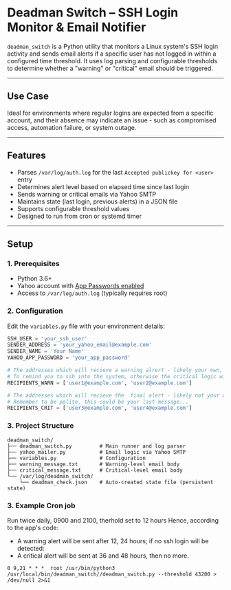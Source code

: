 # Deadman Switch – SSH Login Monitor & Email Notifier

`deadman_switch` is a Python utility that monitors a Linux system's SSH login activity and sends email alerts if a specific user has not logged in within a configured time threshold. It uses log parsing and configurable thresholds to determine whether a "warning" or "critical" email should be triggered.

---

## Use Case

Ideal for environments where regular logins are expected from a specific account, and their absence may indicate an issue - such as compromised access, automation failure, or system outage.

---

## Features

- Parses `/var/log/auth.log` for the last `Accepted publickey for <user>` entry
- Determines alert level based on elapsed time since last login
- Sends warning or critical emails via Yahoo SMTP
- Maintains state (last login, previous alerts) in a JSON file
- Supports configurable threshold values
- Designed to run from cron or systemd timer

---

## Setup

### 1. Prerequisites

- Python 3.6+
- Yahoo account with [App Passwords enabled](https://help.yahoo.com/kb/SLN15241.html)
- Access to `/var/log/auth.log` (typically requires root)

### 2. Configuration
Edit the `variables.py` file with your environment details:

```python
SSH_USER = 'your_ssh_user'
SENDER_ADDRESS = 'your_yahoo_email@example.com'
SENDER_NAME = 'Your Name'
YAHOO_APP_PASSWORD = 'your_app_password'

# The addresses which will recieve a warning alrert - likely your own,
# To remind you to ssh into the system, otherwise the critical logic will trigger
RECIPIENTS_WARN = ['user1@example.com', 'user2@example.com']

# The addresses which will recieve the  final alert - likely not your own,
# Remember to be polite, this could be your last message...
RECIPIENTS_CRIT = ['user3@example.com', 'user4@example.com']
```


### 3. Project Structure
```
deadman_switch/
├── deadman_switch.py         # Main runner and log parser
├── yahoo_mailer.py           # Email logic via Yahoo SMTP
├── variables.py              # Configuration
├── warning_message.txt       # Warning-level email body
├── critical_message.txt      # Critical-level email body
└── /var/log/deadman_switch/
    └── deadman_check.json    # Auto-created state file (persistent state)
```

### 3. Example Cron job
Run twice daily, 0900 and 2100, therhold set to 12 hours
Hence, according to the app's code: 
- A warning alert will be sent after 12, 24 hours; if no ssh login will be detected:
- A critical alert will be sent at 36 and 48 hours, then no more.  
```
0 9,21 * * *  root /usr/bin/python3 /usr/local/bin/deadman_switch//deadman_switch.py --threshold 43200 > /dev/null 2>&1
```

